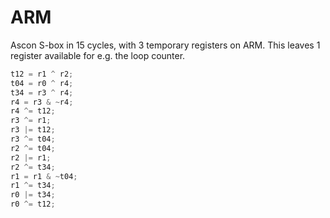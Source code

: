 # ARM

Ascon S-box in 15 cycles, with 3 temporary registers on ARM. This leaves 1
register available for e.g. the loop counter.

```C
t12 = r1 ^ r2;
t04 = r0 ^ r4;
t34 = r3 ^ r4;
r4 = r3 & ~r4;
r4 ^= t12;
r3 ^= r1;
r3 |= t12;
r3 ^= t04;
r2 ^= t04;
r2 |= r1;
r2 ^= t34;
r1 = r1 & ~t04;
r1 ^= t34;
r0 |= t34;
r0 ^= t12;
```
